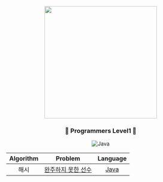 <div align="center">
<img src="https://programmers.co.kr/assets/img-meta-programmers-e00862a7c9acd8ef5164f8c85b3ab0127d083ab59b3a98d7219690bd3570bf35.png" height="300">

### <center>🥉 Programmers Level1 🥉</center>

![Java](https://img.shields.io/badge/java-%23ED8B00.svg?style=for-the-badge&logo=java&logoColor=white)

| Algorithm |  Problem  |  Language  |
|:---------:|:---------:|:----------:|
| 해시 | [완주하지 못한 선수](https://programmers.co.kr/learn/courses/30/lessons/42576) | [Java](./src/[PRGMS42576_완주하지못한선수.java]) |

</div>